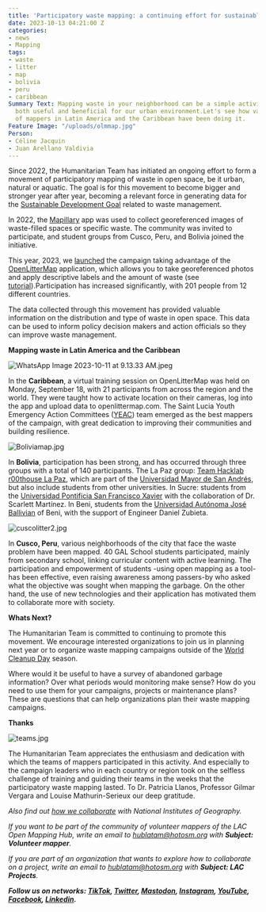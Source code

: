 ```yaml
---
title: 'Participatory waste mapping: a continuing effort for sustainable development'
date: 2023-10-13 04:21:00 Z
categories:
- news
- Mapping
tags:
- waste
- litter
- map
- bolivia
- peru
- caribbean
Summary Text: Mapping waste in your neighborhood can be a simple activity that is
  both useful and beneficial for our urban environment.Let's see how various teams
  of mappers in Latin America and the Caribbean have been doing it.
Feature Image: "/uploads/olmmap.jpg"
Person:
- Céline Jacquin
- Juan Arellano Valdivia
---
```


Since 2022, the Humanitarian Team has initiated an ongoing effort to form a movement of participatory mapping of waste in open space, be it urban, natural or aquatic. The goal is for this movement to become bigger and stronger year after year, becoming a relevant force in generating data for the [Sustainable Development Goal](https://www.un.org/sustainabledevelopment/) related to waste management.

In 2022, the [Mapillary](https://www.mapillary.com/) app was used to collect georeferenced images of waste-filled spaces or specific waste. The community was invited to participate, and student groups from Cusco, Peru, and Bolivia joined the initiative.

This year, 2023, we [launched](https://www.youtube.com/watch?v=XKFaD0txBv0) the campaign taking advantage of the [OpenLitterMap](https://openlittermap.com/) application, which allows you to take georeferenced photos and apply descriptive labels and the amount of waste (see [tutorial](https://www.youtube.com/watch?v=CrDaJdcmpgk)).Participation has increased significantly, with 201 people from 12 different countries.

The data collected through this movement has provided valuable information on the distribution and type of waste in open space. This data can be used to inform policy decision makers and action officials so they can improve waste management.

**Mapping waste in Latin America and the Caribbean**

![WhatsApp Image 2023-10-11 at 9.13.33 AM.jpeg](/uploads/WhatsApp%20Image%202023-10-11%20at%209.13.33%20AM.jpeg)

In the **Caribbean**, a virtual training session on OpenLitterMap was held on Monday, September 18, with 21 participants from across the region and the world. They were taught how to activate location on their cameras, log into the app and upload data to openlittermap.com. The Saint Lucia Youth Emergency Action Committees ([YEAC](https://www.facebook.com/YEACSLU/)) team emerged as the best mappers of the campaign, with great dedication to improving their communities and building resilience.

![Boliviamap.jpg](/uploads/Boliviamap.jpg)

In **Bolivia**, participation has been strong, and has occurred through three groups with a total of 140 participants. The La Paz group: [Team Hacklab r00thouse La Paz](https://www.hacklab.org.bo/), which are part of the [Universidad Mayor de San Andrés](https://www.umsa.bo/), but also include students from other universities. In Sucre: students from the [Universidad Pontificia San Francisco Xavier](https://usfx.bo/#gsc.tab=0) with the collaboration of Dr. Scarlett Martínez. In Beni, students from the [Universidad Autónoma José Ballivian](https://www.uabjb.edu.bo/) of Beni, with the support of Engineer Daniel Zubieta.

![cuscolitter2.jpg](/uploads/cuscolitter2.jpg)

In **Cusco, Peru**, various neighborhoods of the city that face the waste problem have been mapped. 40 GAL School students participated, mainly from secondary school, linking curricular content with active learning. The participation and empowerment of students -using open mapping as a tool- has been effective, even raising awareness among passers-by who asked what the objective was sought when mapping the garbage. On the other hand, the use of new technologies and their application has motivated them to collaborate more with society.

**Whats Next?**

The Humanitarian Team is committed to continuing to promote this movement. We encourage interested organizations to join us in planning next year or to organize waste mapping campaigns outside of the [World Cleanup Day](https://en.wikipedia.org/wiki/World_Cleanup_Day) season.

Where would it be useful to have a survey of abandoned garbage information? Over what periods would monitoring make sense? How do you need to use them for your campaigns, projects or maintenance plans? These are questions that can help organizations plan their waste mapping campaigns.

**Thanks**

![teams.jpg](/uploads/teams.jpg)

The Humanitarian Team appreciates the enthusiasm and dedication with which the teams of mappers participated in this activity. And especially to the campaign leaders who in each country or region took on the selfless challenge of training and guiding their teams in the weeks that the participatory waste mapping lasted. To Dr. Patricia Llanos, Professor Gilmar Vergara and Louise Mathurin-Serieux our deep gratitude.

*Also find out [how we collaborate](https://www.hotosm.org/updates/openstreetmap-y-las-cartografias-oficiales/) with National Institutes of Geography.*

*If you want to be part of the community of volunteer mappers of the LAC Open Mapping Hub, write an email to [hublatam@hotosm.org](https://www.hotosm.org/updates/mapping-as-a-response-to-the-disaster-in-esmeraldas-ecuador/hublatam@hotosm.org) with **Subject: Volunteer mapper**.*

*If you are part of an organization that wants to explore how to collaborate on a project, write an email to [hublatam@hotosm.org](https://www.hotosm.org/updates/mapping-as-a-response-to-the-disaster-in-esmeraldas-ecuador/hublatam@hotosm.org) with **Subject: LAC Projects**.*

***Follow us on networks: [TikTok](https://www.tiktok.com/@mapeoabierto_la?lang=es), [Twitter](https://twitter.com/mapeoabierto_la), [Mastodon](https://mapstodon.space/@mapeoabierto_la), [Instagram](https://www.instagram.com/mapeoabierto_la/), [YouTube](https://www.youtube.com/channel/UCTH6Z_QODJ4NmmBmubS68VA), [Facebook](https://www.facebook.com/Mapeo-abierto-Am%C3%A9rica-Latina-102804808622456/), [Linkedin](https://www.linkedin.com/showcase/91453300/admin/feed/posts/).***